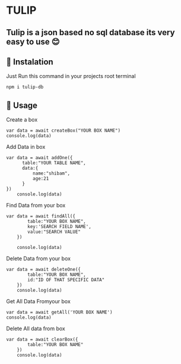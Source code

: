 # TULIP

## Tulip is a json based no sql database its very easy to use 😊

## 🚀 Instalation

Just Run this command in your projects root terminal

```
npm i tulip-db
```


## 🚀 Usage

Create a box

```
var data = await createBox("YOUR BOX NAME")
console.log(data)
```


Add Data in box

```
var data = await addOne({
      table:"YOUR TABLE NAME",
      data:{
          name:"shibam",
          age:21
      }
})
    console.log(data)
```


Find Data from your box

```
var data = await findAll({
        table:"YOUR BOX NAME",
        key:'SEARCH FIELD NAME',
        value:"SEARCH VALUE"
    })

    console.log(data)
```



Delete Data from your box

```
var data = await deleteOne({
        table:"YOUR BOX NAME",
        id:"ID OF THAT SPECIFIC DATA"
    })
    console.log(data)
```

Get All Data Fromyour box

```
var data = await getAll('YOUR BOX NAME')
console.log(data)
```


Delete All data from box

```
var data = await clearBox({
        table:"YOUR BOX NAME"
    })
    console.log(data)
```
